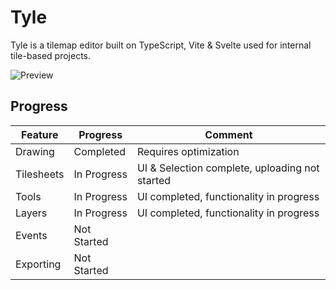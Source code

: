 # Tyle
Tyle is a tilemap editor built on TypeScript, Vite & Svelte used for internal tile-based projects.

![Preview](https://i.imgur.com/XxJ87Cf.png)

## Progress 
| Feature     | Progress | Comment     |
| ---      | ---       | ---          |
| Drawing | Completed | Requires optimization |
| Tilesheets | In Progress | UI & Selection complete, uploading not started |
| Tools | In Progress | UI completed, functionality in progress |
| Layers | In Progress | UI completed, functionality in progress |
| Events | Not Started | |
| Exporting     | Not Started |  |
